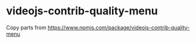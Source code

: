# videojs-contrib-quality-menu
Copy parts from https://www.npmjs.com/package/videojs-contrib-quality-menu

